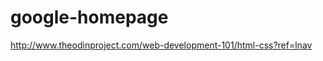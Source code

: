 google-homepage
===============

http://www.theodinproject.com/web-development-101/html-css?ref=lnav
